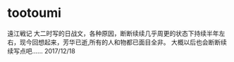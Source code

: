 # tootoumi
遠江戦记
大二时写的日战文，各种原因，断断续续几乎周更的状态下持续半年左右，现今回想起来，芳华已逝,所有的人和物都已面目全非。
大概以后也会断断续续写点吧......
2017/12/18
